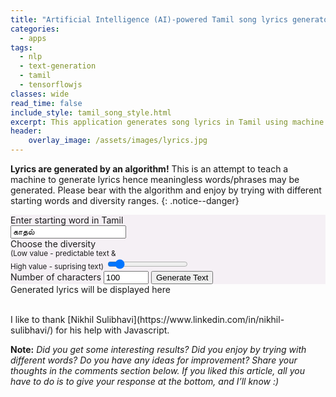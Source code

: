 ```yaml
---
title: "Artificial Intelligence (AI)-powered Tamil song lyrics generator"
categories:
  - apps
tags:
  - nlp
  - text-generation
  - tamil
  - tensorflowjs
classes: wide
read_time: false
include_style: tamil_song_style.html
excerpt: This application generates song lyrics in Tamil using machine learning model trained on 4142 Tamil songs.
header:
    overlay_image: /assets/images/lyrics.jpg
---
```


**Lyrics are generated by an algorithm!** This is an attempt to teach a machine to generate lyrics hence meaningless words/phrases may be generated.
Please bear with the algorithm and enjoy by trying with different starting words and diversity ranges.
{: .notice--danger}

<div class="row" >
  <div class="column side" style="background-color:#f5f0f5">
    <div>
        Enter starting word in Tamil <br> <!-- <small>(Type in english and give a space)</small>-->
        <input type="text" id="startText" value="காதல் " required><small id="valError" class="errorMsg"></small>
    </div>
    <div>
        Choose the diversity <span id="diversityValue"></span> <br>
        <small>(Low value - predictable text & <br> High value - suprising text)</small>
        <input type="range" id="diversitySlider" class="form-control-range" min="0.1" max="1" step="0.1" value="0.2">
    </div>
    <label for="quantity">Number of characters</label>
    <input type="number" id="quantity" name="quantity" min="50" max="5000" value="100">
    <button class="btn btn--info" id="genTextBut">Generate Text</button>
  </div>
  <div class="column middle output" >
    <div class="outputHeader">Generated lyrics will be displayed here</div>
    <p id="output"> </p>
  </div>
</div>
<script src="https://cdn.jsdelivr.net/npm/@tensorflow/tfjs@1.5.2/dist/tf.min.js"></script>
<script src="/assets/models/fullsongs_model_working/char_idx_converter.js"></script>
<script type="text/javascript" src="https://www.google.com/jsapi"></script>
<script src="/assets/js/util.js"></script>
<script>
// Load the Google Transliterate API
    google.load("elements", "1", {
        packages: "transliteration"
    });
    function onLoad() {
        var options = {
            sourceLanguage:
            google.elements.transliteration.LanguageCode.ENGLISH,
            destinationLanguage:
            [google.elements.transliteration.LanguageCode.TAMIL],
            transliterationEnabled: true
        };
        // Create an instance on TransliterationControl with the required
        // options.
        var control =
        new google.elements.transliteration.TransliterationControl(options);
        // Enable transliteration in the textbox with id
        // 'transliterateTextarea'.
        control.makeTransliteratable(['startText']);
    }
    google.setOnLoadCallback(onLoad);
</script>
<script>
    document.addEventListener("DOMContentLoaded", function(){
        document.getElementById('genTextBut')
                			.addEventListener('click', generateLyrics);
        tf.loadLayersModel('/assets/models/fullsongs_model_working/model.json').then(function(model) {
          window.model = model;
        });
    });
    var slider = document.getElementById("diversitySlider");
    var output = document.getElementById("diversityValue");
    output.innerHTML = slider.value;
    slider.oninput = function() {
      output.innerHTML = this.value;
    }
    function setStatusMessage(msg) {
        document.getElementById('output').innerHTML = "<small>"+msg+"</small>";
    }
    function sleep(milliseconds) {
        var start = Date.now();
        while ((Date.now() - start) < milliseconds);
    }
    function generateLyrics(event){
        event.preventDefault();
        document.getElementById('genTextBut').disabled=true;
        setStatusMessage('Please wait while loading...');
        setTimeout(function () {
            var textbox = document.getElementById("startText")
            console.log(textbox.value)
            if(textbox.value === ""){
                document.getElementById("valError").innerText = "Field is empty.";
                setStatusMessage('Enter a starting word or phrase.');
            }
            else if(window.model){
              document.getElementById("valError").innerText = "";
              var diversity = document.getElementById("diversitySlider")
              var quantity = document.getElementById("quantity")
              generatedString = generate_text(window.model, textbox.value, char2idx, idx2char, diversity.value, quantity.value)
              setStatusMessage(generatedString);
            }
            else{
              setStatusMessage('Model not loaded');
            }
            document.getElementById('genTextBut').disabled=false;
        }, 100);
    }
</script>


<br>
I like to thank [Nikhil Sulibhavi](https://www.linkedin.com/in/nikhil-sulibhavi/) for his help with Javascript.


**Note:** *Did you get some interesting results? Did you enjoy by trying with different words? Do you have any ideas for improvement? Share your thoughts in the comments section below. If you liked this article, all you have to do is to give your response at the bottom, and I’ll know :)*